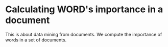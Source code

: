 # Calculating WORD's importance in a document
This is about data mining from documents. We compute the importance of words in a set of documents.
